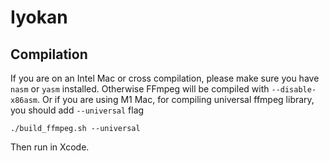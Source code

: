 # Iyokan

## Compilation

If you are on an Intel Mac or cross compilation, please make sure you have `nasm` or `yasm` installed. Otherwise FFmpeg will be compiled with `--disable-x86asm`.
Or if you are using M1 Mac, for compiling universal ffmpeg library,
you should add `--universal` flag

```shell
./build_ffmpeg.sh --universal
```

Then run in Xcode.
